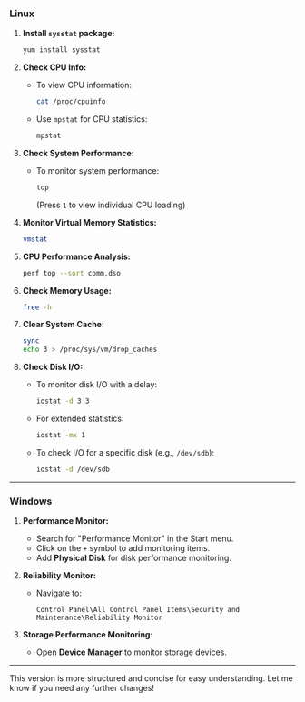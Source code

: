 ### Linux

1. **Install `sysstat` package:**
   ```bash
   yum install sysstat
   ```

2. **Check CPU Info:**
   - To view CPU information:
     ```bash
     cat /proc/cpuinfo
     ```
   - Use `mpstat` for CPU statistics:
     ```bash
     mpstat
     ```

3. **Check System Performance:**
   - To monitor system performance:
     ```bash
     top
     ```
     (Press `1` to view individual CPU loading)
   
4. **Monitor Virtual Memory Statistics:**
   ```bash
   vmstat
   ```

5. **CPU Performance Analysis:**
   ```bash
   perf top --sort comm,dso
   ```

6. **Check Memory Usage:**
   ```bash
   free -h
   ```

7. **Clear System Cache:**
   ```bash
   sync
   echo 3 > /proc/sys/vm/drop_caches
   ```

8. **Check Disk I/O:**
   - To monitor disk I/O with a delay:
     ```bash
     iostat -d 3 3
     ```
   - For extended statistics:
     ```bash
     iostat -mx 1
     ```
   - To check I/O for a specific disk (e.g., `/dev/sdb`):
     ```bash
     iostat -d /dev/sdb
     ```

---

### Windows

1. **Performance Monitor:**
   - Search for "Performance Monitor" in the Start menu.
   - Click on the `+` symbol to add monitoring items.
   - Add **Physical Disk** for disk performance monitoring.

2. **Reliability Monitor:**
   - Navigate to:
     ```plaintext
     Control Panel\All Control Panel Items\Security and Maintenance\Reliability Monitor
     ```

3. **Storage Performance Monitoring:**
   - Open **Device Manager** to monitor storage devices.

---

This version is more structured and concise for easy understanding. Let me know if you need any further changes!
